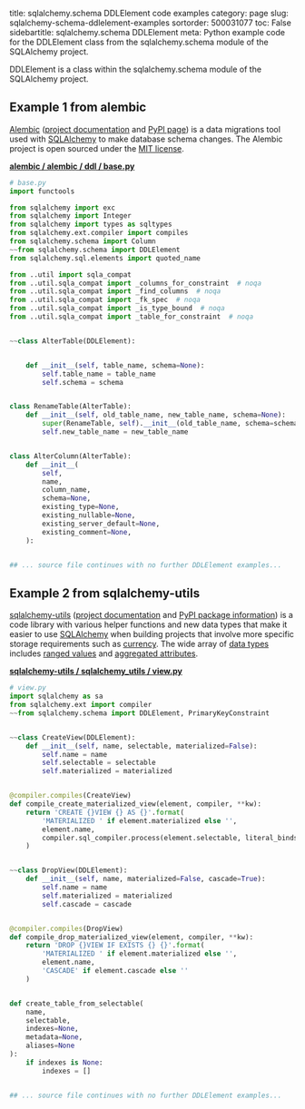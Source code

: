title: sqlalchemy.schema DDLElement code examples
category: page
slug: sqlalchemy-schema-ddlelement-examples
sortorder: 500031077
toc: False
sidebartitle: sqlalchemy.schema DDLElement
meta: Python example code for the DDLElement class from the sqlalchemy.schema module of the SQLAlchemy project.


DDLElement is a class within the sqlalchemy.schema module of the SQLAlchemy project.


## Example 1 from alembic
[Alembic](https://github.com/sqlalchemy/alembic)
([project documentation](https://alembic.sqlalchemy.org/) and
[PyPI page](https://pypi.org/project/alembic/))
is a data migrations tool used with [SQLAlchemy](/sqlalchemy.html) to make
database schema changes. The Alembic project is open sourced under the
[MIT license](https://github.com/sqlalchemy/alembic/blob/master/LICENSE).

[**alembic / alembic / ddl / base.py**](https://github.com/sqlalchemy/alembic/blob/master/alembic/ddl/base.py)

```python
# base.py
import functools

from sqlalchemy import exc
from sqlalchemy import Integer
from sqlalchemy import types as sqltypes
from sqlalchemy.ext.compiler import compiles
from sqlalchemy.schema import Column
~~from sqlalchemy.schema import DDLElement
from sqlalchemy.sql.elements import quoted_name

from ..util import sqla_compat
from ..util.sqla_compat import _columns_for_constraint  # noqa
from ..util.sqla_compat import _find_columns  # noqa
from ..util.sqla_compat import _fk_spec  # noqa
from ..util.sqla_compat import _is_type_bound  # noqa
from ..util.sqla_compat import _table_for_constraint  # noqa


~~class AlterTable(DDLElement):


    def __init__(self, table_name, schema=None):
        self.table_name = table_name
        self.schema = schema


class RenameTable(AlterTable):
    def __init__(self, old_table_name, new_table_name, schema=None):
        super(RenameTable, self).__init__(old_table_name, schema=schema)
        self.new_table_name = new_table_name


class AlterColumn(AlterTable):
    def __init__(
        self,
        name,
        column_name,
        schema=None,
        existing_type=None,
        existing_nullable=None,
        existing_server_default=None,
        existing_comment=None,
    ):


## ... source file continues with no further DDLElement examples...

```


## Example 2 from sqlalchemy-utils
[sqlalchemy-utils](https://github.com/kvesteri/sqlalchemy-utils)
([project documentation](https://sqlalchemy-utils.readthedocs.io/en/latest/)
and
[PyPI package information](https://pypi.org/project/SQLAlchemy-Utils/))
is a code library with various helper functions and new data types
that make it easier to use [SQLAlchemy](/sqlalchemy.html) when building
projects that involve more specific storage requirements such as
[currency](https://sqlalchemy-utils.readthedocs.io/en/latest/data_types.html#module-sqlalchemy_utils.types.currency).
The wide array of
[data types](https://sqlalchemy-utils.readthedocs.io/en/latest/data_types.html)
includes [ranged values](https://sqlalchemy-utils.readthedocs.io/en/latest/range_data_types.html)
and [aggregated attributes](https://sqlalchemy-utils.readthedocs.io/en/latest/aggregates.html).

[**sqlalchemy-utils / sqlalchemy_utils / view.py**](https://github.com/kvesteri/sqlalchemy-utils/blob/master/sqlalchemy_utils/./view.py)

```python
# view.py
import sqlalchemy as sa
from sqlalchemy.ext import compiler
~~from sqlalchemy.schema import DDLElement, PrimaryKeyConstraint


~~class CreateView(DDLElement):
    def __init__(self, name, selectable, materialized=False):
        self.name = name
        self.selectable = selectable
        self.materialized = materialized


@compiler.compiles(CreateView)
def compile_create_materialized_view(element, compiler, **kw):
    return 'CREATE {}VIEW {} AS {}'.format(
        'MATERIALIZED ' if element.materialized else '',
        element.name,
        compiler.sql_compiler.process(element.selectable, literal_binds=True),
    )


~~class DropView(DDLElement):
    def __init__(self, name, materialized=False, cascade=True):
        self.name = name
        self.materialized = materialized
        self.cascade = cascade


@compiler.compiles(DropView)
def compile_drop_materialized_view(element, compiler, **kw):
    return 'DROP {}VIEW IF EXISTS {} {}'.format(
        'MATERIALIZED ' if element.materialized else '',
        element.name,
        'CASCADE' if element.cascade else ''
    )


def create_table_from_selectable(
    name,
    selectable,
    indexes=None,
    metadata=None,
    aliases=None
):
    if indexes is None:
        indexes = []


## ... source file continues with no further DDLElement examples...

```

